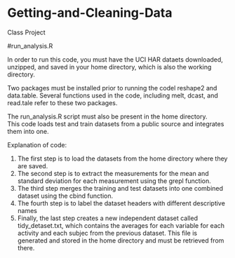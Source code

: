 # Getting-and-Cleaning-Data
Class Project

#run_analysis.R 

In order to run this code, you must have the UCI HAR dataets downloaded, unzipped, and saved in your home directory, which is also the working directory.  

Two packages must be installed prior to running the codel reshape2 and data.table.  Several functions used in the code, including melt, dcast, and read.tale refer to these two packages. 

The run_analysis.R script must also be present in the home directory.  
This code loads test and train datasets from a public source and integrates them into one. 

Explanation of code:
1) The first step is to load the datasets from the home directory where they are saved.  
2) The second step is to extract the measurements for the mean and standard deviation for each measurement using the grepl function.
3) The third step merges the training and test datasets into one combined dataset using the cbind function.  
4) The fourth step is to label the dataset headers with different descriptive names
5) Finally, the last step creates a new independent dataset called tidy_detaset.txt, which contains the averages for each variable for each activity and each subjec from the previous dataset.  This file is generated and stored in the home directory and must be retrieved from there.   


